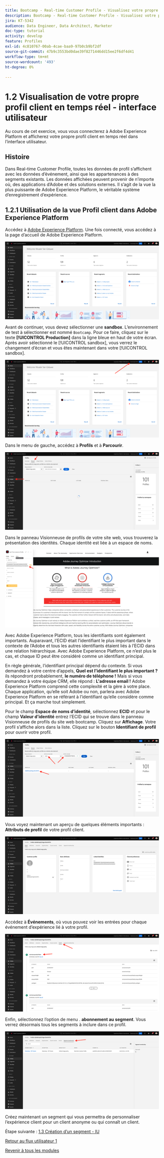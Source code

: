 ```yaml
---
title: Bootcamp - Real-time Customer Profile - Visualisez votre propre profil client en temps réel - interface utilisateur
description: Bootcamp - Real-time Customer Profile - Visualisez votre propre profil client en temps réel - interface utilisateur
jira: KT-5342
audience: Data Engineer, Data Architect, Marketer
doc-type: tutorial
activity: develop
feature: Profiles
exl-id: 4c810767-00ab-4cae-baa9-97b0cb9bf2df
source-git-commit: 47b9c3553bd0dae39f8271446dd15ee2f6df4d41
workflow-type: tm+mt
source-wordcount: '493'
ht-degree: 0%

---
```


# 1.2 Visualisation de votre propre profil client en temps réel - interface utilisateur

Au cours de cet exercice, vous vous connecterez à Adobe Experience Platform et afficherez votre propre profil client en temps réel dans l’interface utilisateur.

## Histoire

Dans Real-time Customer Profile, toutes les données de profil s’affichent avec les données d’événement, ainsi que les appartenances à des segments existants. Les données affichées peuvent provenir de n’importe où, des applications d’Adobe et des solutions externes. Il s’agit de la vue la plus puissante de Adobe Experience Platform, le véritable système d’enregistrement d’expérience.

## 1.2.1 Utilisation de la vue Profil client dans Adobe Experience Platform

Accédez à [Adobe Experience Platform](https://experience.adobe.com/platform). Une fois connecté, vous accédez à la page d’accueil de Adobe Experience Platform.

![Ingestion des données](./images/home.png)

Avant de continuer, vous devez sélectionner une **sandbox**. L’environnement de test à sélectionner est nommé ``Bootcamp``. Pour ce faire, cliquez sur le texte **[!UICONTROL Production]** dans la ligne bleue en haut de votre écran. Après avoir sélectionné le [!UICONTROL sandbox], vous verrez le changement d’écran et vous êtes maintenant dans votre [!UICONTROL sandbox].

![Ingestion des données](./images/sb1.png)

Dans le menu de gauche, accédez à **Profils** et à **Parcourir**.

![Profil client](./images/homemenu.png)

Dans le panneau Visionneuse de profils de votre site web, vous trouverez la présentation des identités. Chaque identité est liée à un espace de noms.

![Profil client](./images/identities.png)

Avec Adobe Experience Platform, tous les identifiants sont également importants. Auparavant, l’ECID était l’identifiant le plus important dans le contexte de l’Adobe et tous les autres identifiants étaient liés à l’ECID dans une relation hiérarchique. Avec Adobe Experience Platform, ce n’est plus le cas, et chaque ID peut être considéré comme un identifiant principal.

En règle générale, l’identifiant principal dépend du contexte. Si vous demandez à votre centre d’appels, **Quel est l’identifiant le plus important ?** ils répondront probablement, **le numéro de téléphone !** Mais si vous demandez à votre équipe CRM, elle répond : **L&#39;adresse email !**  Adobe Experience Platform comprend cette complexité et la gère à votre place. Chaque application, qu’elle soit Adobe ou non, parlera avec Adobe Experience Platform en se référant à l’identifiant qu’elle considère comme principal. Et ça marche tout simplement.

Pour le champ **Espace de noms d’identité**, sélectionnez **ECID** et pour le champ **Valeur d’identité** entrez l’ECID qui se trouve dans le panneau Visionneuse de profils du site web bootcamp. Cliquez sur **Affichage**. Votre profil s’affiche alors dans la liste. Cliquez sur le bouton **Identifiant de profil** pour ouvrir votre profil.

![Profil client](./images/popupecid.png)

Vous voyez maintenant un aperçu de quelques éléments importants : **Attributs de profil** de votre profil client.

![Profil client](./images/profile.png)

Accédez à **Événements**, où vous pouvez voir les entrées pour chaque événement d’expérience lié à votre profil.

![Profil client](./images/profileee.png)

Enfin, sélectionnez l’option de menu . **abonnement au segment**. Vous verrez désormais tous les segments à inclure dans ce profil.

![Profil client](./images/profileseg.png)

Créez maintenant un segment qui vous permettra de personnaliser l’expérience client pour un client anonyme ou qui connaît un client.

Étape suivante : [1.3 Création d’un segment - IU](./ex3.md)

[Retour au flux utilisateur 1](./uc1.md)

[Revenir à tous les modules](../../overview.md)
